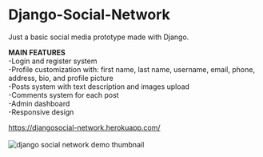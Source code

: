 # Django-Social-Network
Just a basic social media prototype made with Django.

**MAIN FEATURES** <br />
-Login and register system <br />
-Profile customization with: first name, last name, username, email, phone, address, bio, and profile picture <br />
-Posts system with text description and images upload <br />
-Comments system for each post <br />
-Admin dashboard <br />
-Responsive design <br />

https://djangosocial-network.herokuapp.com/ <br/><br/>
![django social network demo thumbnail](https://user-images.githubusercontent.com/40894497/186735837-58588ed4-3130-4ce6-9a08-ce62a63c456a.jpg)

